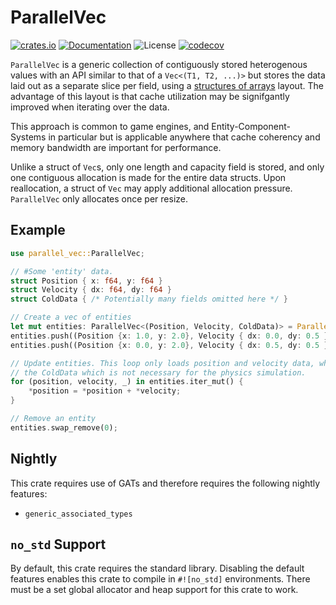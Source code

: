 # ParallelVec

[![crates.io](https://img.shields.io/crates/v/parallel-vec.svg)](https://crates.io/crates/parallel-vec)
[![Documentation](https://docs.rs/parallel-vec/badge.svg)](https://docs.rs/parallel-vec)
![License](https://img.shields.io/crates/l/parallel-vec.svg)
[![codecov](https://codecov.io/gh/HouraiTeahouse/parallel_vec/branch/main/graph/badge.svg?token=BEKDFDO5HW)](https://codecov.io/gh/HouraiTeahouse/parallel_vec)

`ParallelVec` is a generic collection of contiguously stored heterogenous values with
an API similar to that of a `Vec<(T1, T2, ...)>` but stores the data laid out as a 
separate slice per field, using a [structures of arrays](https://en.wikipedia.org/wiki/AoS_and_SoA#Structure_of_arrays)
layout. The advantage of this layout is that cache utilization may be signifgantly improved 
when iterating over the data.

This approach is common to game engines, and Entity-Component-Systems in particular but is
applicable anywhere that cache coherency and memory bandwidth are important for performance.

Unlike a struct of `Vec`s, only one length and capacity field is stored, and only one contiguous
allocation is made for the entire data structs. Upon reallocation, a struct of `Vec` may apply
additional allocation pressure. `ParallelVec` only allocates once per resize.

## Example
```rust
use parallel_vec::ParallelVec;

// #Some 'entity' data.
struct Position { x: f64, y: f64 }
struct Velocity { dx: f64, dy: f64 }
struct ColdData { /* Potentially many fields omitted here */ }

// Create a vec of entities
let mut entities: ParallelVec<(Position, Velocity, ColdData)> = ParallelVec::new();
entities.push((Position {x: 1.0, y: 2.0}, Velocity { dx: 0.0, dy: 0.5 }, ColdData {}));
entities.push((Position {x: 0.0, y: 2.0}, Velocity { dx: 0.5, dy: 0.5 }, ColdData {}));

// Update entities. This loop only loads position and velocity data, while skipping over
// the ColdData which is not necessary for the physics simulation.
for (position, velocity, _) in entities.iter_mut() {
    *position = *position + *velocity;
}

// Remove an entity
entities.swap_remove(0);
```

## Nightly
This crate requires use of GATs and therefore requires the following nightly features:
 * `generic_associated_types`

## `no_std` Support 
By default, this crate requires the standard library. Disabling the default features 
enables this crate to compile in `#![no_std]` environments. There must be a set global
allocator and heap support for this crate to work.